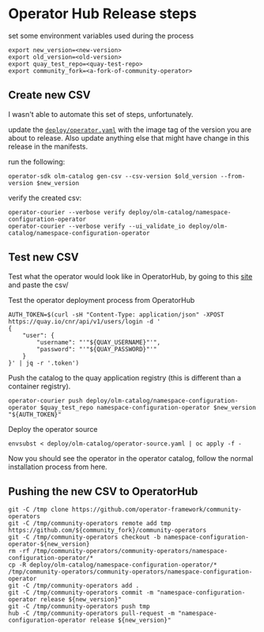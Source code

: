 # Operator Hub Release steps

set some environment variables used during the process

```shell
export new_version=<new-version>
export old_version=<old-version>
export quay_test_repo=<quay-test-repo>
export community_fork=<a-fork-of-community-operator>
```

## Create new CSV

I wasn't able to automate this set of steps, unfortunately.

update the [`deploy/operator.yaml`](./deploy/operator.yaml) with the image tag of the version you are about to release. Also update anything else that might have change in this release in the manifests.

run the following:

```shell
operator-sdk olm-catalog gen-csv --csv-version $old_version --from-version $new_version
```

verify the created csv:

```shell
operator-courier --verbose verify deploy/olm-catalog/namespace-configuration-operator
operator-courier --verbose verify --ui_validate_io deploy/olm-catalog/namespace-configuration-operator
```

## Test new CSV

Test what the operator would look like in OperatorHub, by going to this [site](https://operatorhub.io/preview) and paste the csv/

Test the operator deployment process from OperatorHub

```shell
AUTH_TOKEN=$(curl -sH "Content-Type: application/json" -XPOST https://quay.io/cnr/api/v1/users/login -d '
{
    "user": {
        "username": "'"${QUAY_USERNAME}"'",
        "password": "'"${QUAY_PASSWORD}"'"
    }
}' | jq -r '.token')
```

Push the catalog to the quay application registry (this is different than a container registry).

```shell
operator-courier push deploy/olm-catalog/namespace-configuration-operator $quay_test_repo namespace-configuration-operator $new_version "${AUTH_TOKEN}"
```

Deploy the operator source

```shell
envsubst < deploy/olm-catalog/operator-source.yaml | oc apply -f -
```

Now you should see the operator in the operator catalog, follow the normal installation process from here.

## Pushing the new CSV to OperatorHub

```shell
git -C /tmp clone https://github.com/operator-framework/community-operators
git -C /tmp/community-operators remote add tmp https://github.com/${community_fork}/community-operators
git -C /tmp/community-operators checkout -b namespace-configuration-operator-${new_version}
rm -rf /tmp/community-operators/community-operators/namespace-configuration-operator/*
cp -R deploy/olm-catalog/namespace-configuration-operator/* /tmp/community-operators/community-operators/namespace-configuration-operator
git -C /tmp/community-operators add .
git -C /tmp/community-operators commit -m "namespace-configuration-operator release ${new_version}"
git -C /tmp/community-operators push tmp
hub -C /tmp/community-operators pull-request -m "namespace-configuration-operator release ${new_version}"
```
